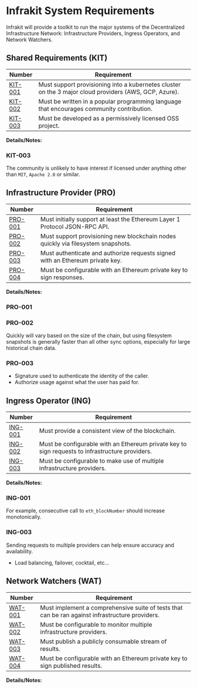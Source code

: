 # Infrakit System Requirements

Infrakit will provide a toolkit to run the major systems of the Decentralized Infrastructure
Network: Infrastructure Providers, Ingress Operators, and Network Watchers.

## Shared Requirements (KIT)

| Number  | Requirement |
| ------- | ----------- |
| [KIT-001](#kit-001) | Must support provisioning into a kubernetes cluster on the 3 major cloud providers (AWS, GCP, Azure). |
| [KIT-002](#kit-002) | Must be written in a popular programming language that encourages community contribution. |
| [KIT-003](#kit-003) | Must be developed as a permissively licensed OSS project. |

**Details/Notes:**

### KIT-003

The community is unlikely to have interest if licensed under anything other than `MIT`, `Apache 2.0` or similar.

## Infrastructure Provider (PRO)

| Number  | Requirement |
| ------- | ----------- |
| [PRO-001](#pro-001) | Must initially support at least the Ethereum Layer 1 Protocol JSON-RPC API. |
| [PRO-002](#pro-002) | Must support provisioning new blockchain nodes quickly via filesystem snapshots. |
| [PRO-003](#pro-003) | Must authenticate and authorize requests signed with an Ethereum private key. |
| [PRO-004](#pro-004) | Must be configurable with an Ethereum private key to sign responses. |

**Details/Notes:**

### PRO-001

### PRO-002

Quickly will vary based on the size of the chain, but using filesystem snapshots is generally
faster than all other sync options, especially for large historical chain data.

### PRO-003

- Signature used to authenticate the identity of the caller.
- Authorize usage against what the user has paid for.

## Ingress Operator (ING)

| Number  | Requirement |
| ------- | ----------- |
| [ING-001](#ing-001) | Must provide a consistent view of the blockchain. |
| [ING-002](#ing-002) | Must be configurable with an Ethereum private key to sign requests to infrastructure providers. |
| [ING-003](#ing-003) | Must be configurable to make use of multiple infrastructure providers. |

**Details/Notes:**

### ING-001

For example, consecutive call to `eth_blockNumber` should increase monotonically.

### ING-003

Sending requests to multiple providers can help ensure accuracy and availability.

- Load balancing, failover, cocktail, etc...

## Network Watchers (WAT)

| Number  | Requirement |
| ------- | ----------- |
| [WAT-001](#wat-001) | Must implement a comprehensive suite of tests that can be ran against infrastructure providers. |
| [WAT-002](#wat-002) | Must be configurable to monitor multiple infrastructure providers. |
| [WAT-003](#wat-003) | Must publish a publicly consumable stream of results. |
| [WAT-004](#wat-004) | Must be configurable with an Ethereum private key to sign published results. |

**Details/Notes:**